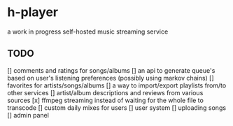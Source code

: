 # h-player
a work in progress self-hosted music streaming service

## TODO
[] comments and ratings for songs/albums
[] an api to generate queue's based on user's listening preferences (possibly using markov chains)
[] favorites for artists/songs/albums
[] a way to import/export playlists from/to other services
[] artist/album descriptions and reviews from various sources
[x] ffmpeg streaming instead of waiting for the whole file to transcode 
[] custom daily mixes for users
[] user system
[] uploading songs
[] admin panel
